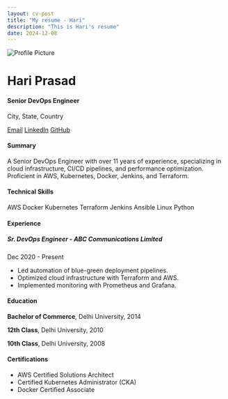 ```yaml
---
layout: cv-post
title: "My resume - Hari"
description: "This is Hari's resume"
date: 2024-12-08
---
```


<div class="text-center">
    <img src="https://via.placeholder.com/150" alt="Profile Picture" class="profile-img mb-4">
    <h1 id="name">Hari Prasad</h1>
    <h4 id="title" class="text-muted">Senior DevOps Engineer</h4>
    <p class="text-muted">City, State, Country</p>
    <div class="d-flex justify-content-center">
    <a href="mailto:HarryTheDevOpsGuy@gmail.com" class="btn btn-outline-primary mx-2"><i class="fas fa-envelope"></i> Email</a>
    <a href="https://linkedin.com/in/HarryTheDevOpsGuy" class="btn btn-outline-info mx-2"><i class="fab fa-linkedin"></i> LinkedIn</a>
    <a href="https://github.com/HarryTheDevOpsGuy" class="btn btn-outline-dark mx-2"><i class="fab fa-github"></i> GitHub</a>
    </div>
</div>

<!-- Summary Section -->
<div class="mx-auto">
    <h4 class="mb-3">Summary</h4>
    <p>A Senior DevOps Engineer with over 11 years of experience, specializing in cloud infrastructure, CI/CD pipelines, and performance optimization. Proficient in AWS, Kubernetes, Docker, Jenkins, and Terraform.</p>
</div>

<!-- Skills Section -->
<div class="mt-5">
    <h4 class="mb-3">Technical Skills</h4>
    <div class="tags">
    <span class="tag">AWS</span>
    <span class="tag">Docker</span>
    <span class="tag">Kubernetes</span>
    <span class="tag">Terraform</span>
    <span class="tag">Jenkins</span>
    <span class="tag">Ansible</span>
    <span class="tag">Linux</span>
    <span class="tag">Python</span>
    </div>
</div>

<!-- Experience Section -->
<div class="mt-5">
    <h4 class="mb-3">Experience</h4>
    <div class="list-group">
    <div class="list-group-item">
        <h5 class="mb-1">Sr. DevOps Engineer - ABC Communications Limited</h5>
        <p class="text-muted mb-1">Dec 2020 - Present</p>
        <ul>
        <li><i class="fas fa-check-circle text-success"></i> Led automation of blue-green deployment pipelines.</li>
        <li><i class="fas fa-check-circle text-success"></i> Optimized cloud infrastructure with Terraform and AWS.</li>
        <li><i class="fas fa-check-circle text-success"></i> Implemented monitoring with Prometheus and Grafana.</li>
        </ul>
    </div>
    <!-- More job entries can be added here -->
    </div>
</div>

<!-- Education Section -->
<div class="mt-5">
    <h4 class="mb-3">Education</h4>
    <p><strong>Bachelor of Commerce</strong>, Delhi University, 2014</p>
    <p><strong>12th Class</strong>, Delhi University, 2010</p>
    <p><strong>10th Class</strong>, Delhi University, 2008</p>
</div>

<!-- Certifications Section -->
<div class="mt-5">
    <h4 class="mb-3">Certifications</h4>
    <ul>
    <li><i class="fas fa-certificate"></i> AWS Certified Solutions Architect</li>
    <li><i class="fas fa-certificate"></i> Certified Kubernetes Administrator (CKA)</li>
    <li><i class="fas fa-certificate"></i> Docker Certified Associate</li>
    </ul>
</div>